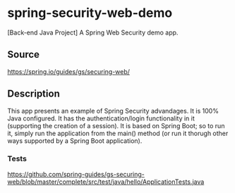 # spring-security-web-demo
[Back-end Java Project] A Spring Web Security demo app.


## Source
https://spring.io/guides/gs/securing-web/

## Description
This app presents an example of Spring Security advandages. It is 100% Java configured. It has the authentication/login functionality in it (supporting the creation of a session).
It is based on Spring Boot; so to run it, simply run the application from the main() method (or run it thorugh other ways supported by a Spring Boot application).

### Tests
https://github.com/spring-guides/gs-securing-web/blob/master/complete/src/test/java/hello/ApplicationTests.java

